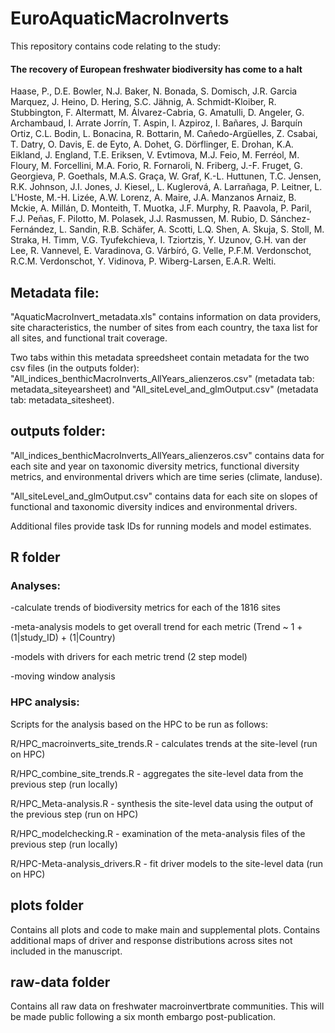# EuroAquaticMacroInverts
This repository contains code relating to the study:

#### **The recovery of European freshwater biodiversity has come to a halt**

Haase, P., D.E. Bowler, N.J. Baker, N. Bonada, S. Domisch, J.R. Garcia Marquez, J. Heino, D. Hering, S.C. Jähnig, A. Schmidt-Kloiber, R. Stubbington, F. Altermatt, M. Álvarez-Cabria, G. Amatulli, D. Angeler, G. Archambaud, I. Arrate Jorrín, T. Aspin, I. Azpiroz, I. Bañares, J. Barquín Ortiz, C.L. Bodin, L. Bonacina, R. Bottarin, M. Cañedo-Argüelles, Z. Csabai, T. Datry, O. Davis, E. de Eyto, A. Dohet, G. Dörflinger, E. Drohan, K.A. Eikland, J. England, T.E. Eriksen, V. Evtimova, M.J. Feio, M. Ferréol, M. Floury, M. Forcellini, M.A. Forio, R. Fornaroli, N. Friberg, J.-F. Fruget, G. Georgieva, P. Goethals, M.A.S. Graça, W. Graf, K.-L. Huttunen, T.C.  Jensen, R.K. Johnson, J.I. Jones, J. Kiesel,, L. Kuglerová, A. Larrañaga, P. Leitner, L. L'Hoste, M.-H. Lizée, A.W. Lorenz, A. Maire, J.A. Manzanos Arnaiz, B. Mckie, A. Millán, D. Monteith, T. Muotka, J.F. Murphy, R. Paavola, P. Paril, F.J. Peñas, F. Pilotto, M. Polasek, J.J. Rasmussen, M. Rubio, D. Sánchez-Fernández, L. Sandin, R.B. Schäfer, A. Scotti, L.Q. Shen, A. Skuja, S. Stoll, M. Straka, H. Timm, V.G. Tyufekchieva, I. Tziortzis, Y. Uzunov, G.H. van der Lee, R. Vannevel, E. Varadinova, G. Várbíró, G. Velle, P.F.M. Verdonschot, R.C.M. Verdonschot, Y. Vidinova, P. Wiberg-Larsen, E.A.R. Welti. 

## Metadata file:
"AquaticMacroInvert_metadata.xls" contains information on data providers, site characteristics, the number of sites from each country, the taxa list for all sites, and functional trait coverage. 

Two tabs within this metadata spreedsheet contain metadata for the two csv files (in the outputs folder):
"All_indices_benthicMacroInverts_AllYears_alienzeros.csv" (metadata tab: metadata_siteyearsheet) and 
"All_siteLevel_and_glmOutput.csv" (metadata tab: metadata_sitesheet).

## outputs folder:
"All_indices_benthicMacroInverts_AllYears_alienzeros.csv" contains data for each site and year on taxonomic diversity metrics, functional diversity metrics, and environmental drivers which are time series (climate, landuse).

"All_siteLevel_and_glmOutput.csv" contains data for each site on slopes of functional and taxonomic diversity indices and environmental drivers.

Additional files provide task IDs for running models and model estimates.

## R folder
### Analyses:

-calculate trends of biodiversity metrics for each of the 1816 sites

-meta-analysis models to get overall trend for each metric (Trend ~ 1 + (1|study_ID) + (1|Country)

-models with drivers for each metric trend (2 step model)

-moving window analysis

### HPC analysis: 

Scripts for the analysis based on the HPC to be run as follows:

R/HPC_macroinverts_site_trends.R - calculates trends at the site-level (run on HPC)

R/HPC_combine_site_trends.R - aggregates the site-level data from the previous step (run locally)

R/HPC_Meta-analysis.R - synthesis the site-level data using the output of the previous step (run on HPC)

R/HPC_modelchecking.R - examination of the meta-analysis files of the previous step (run locally)

R/HPC-Meta-analysis_drivers.R - fit driver models to the site-level data (run on HPC)

## plots folder
Contains all plots and code to make main and supplemental plots.
Contains additional maps of driver and response distributions across sites not included in the manuscript.

## raw-data folder
Contains all raw data on freshwater macroinvertbrate communities. This will be made public following a six month embargo post-publication.




